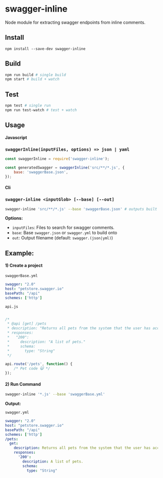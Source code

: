 # swagger-inline

Node module for extracting swagger endpoints from inline comments.

## Install

```
npm install --save-dev swagger-inline
```

## Build
```bash
npm run build # single build
npm start # build + watch
```

## Test

```bash
npm test # single run
npm run test-watch # test + watch
```

## Usage

#### **Javascript**

### `swaggerInline(inputFiles, options) => json | yaml`

```js
const swaggerInline = require('swagger-inline');

const generatedSwagger = swaggerInline('src/**/*.js', {
    base: 'swaggerBase.json',
});

```

#### **Cli**

### `swagger-inline <inputGlob> [--base] [--out]`

```bash
swagger-inline 'src/**/*.js' --base 'swaggerBase.json' # outputs built swagger.json
```

**Options:**
- `inputFiles`: Files to search for swagger comments.
- `base`: Base `swagger.json` or `swagger.yml` to build onto
- `out`: Output filename (default: `swagger.(json|yml)`)

## Example:

#### 1) Create a project

`swaggerBase.yml`

```yaml
swagger: "2.0"
host: "petstore.swagger.io"
basePath: "/api"
schemes: ['http']
 ```

`api.js`

```js

/*
 * @api [get] /pets
 * description: "Returns all pets from the system that the user has access to"
 * responses:
 *   "200":
 *     description: "A list of pets."
 *     schema:
 *       type: "String"
 */

api.route('/pets', function() {
    /* Pet code 😺 */
});
```

#### 2) Run Command

```bash
swagger-inline '*.js' --base 'swaggerBase.yml'
```

**Output:**

`swagger.yml`

```yaml
swagger: "2.0"
host: "petstore.swagger.io"
basePath: "/api"
schemes: ['http']
/pets:
  get:
    description: Returns all pets from the system that the user has access to
    responses:
      '200':
        description: A list of pets.
        schema:
          type: "String"
```
